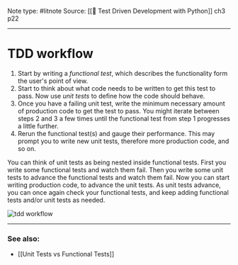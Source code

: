 Note type: #litnote
Source: [[📖 Test Driven Development with Python]] ch3 p22

---
# TDD workflow
1. Start by writing a *functional test*, which describes the functionality form the user's point of view.
2. Start to think about what code needs to be written to get this test to pass. Now use *unit tests* to define how the code should behave.
3. Once you have a failing unit test, write the minimum necessary amount of production code to get the test to pass. You might iterate between steps 2 and 3 a few times until the functional test from step 1 progresses a little further.
4. Rerun the functional test(s) and gauge their performance. This may prompt you to write new unit tests, therefore more production code, and so on.

You can think of unit tests as being nested inside functional tests. First you write some functional tests and watch them fail. Then you write some unit tests to advance the functional tests and watch them fail. Now you can start writing production code, to advance the unit tests. As unit tests advance, you can once again check your functional tests, and keep adding functional tests and/or unit tests as needed.

![tdd workflow](tdd-workflow.png)

---
### See also:
- [[Unit Tests vs Functional Tests]]